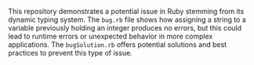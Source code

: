 This repository demonstrates a potential issue in Ruby stemming from its dynamic typing system.  The `bug.rb` file shows how assigning a string to a variable previously holding an integer produces no errors, but this could lead to runtime errors or unexpected behavior in more complex applications.  The `bugSolution.rb` offers potential solutions and best practices to prevent this type of issue.